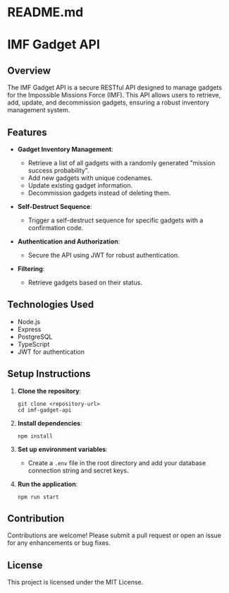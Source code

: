 # README.md

# IMF Gadget API

## Overview

The IMF Gadget API is a secure RESTful API designed to manage gadgets for the Impossible Missions Force (IMF). This API allows users to retrieve, add, update, and decommission gadgets, ensuring a robust inventory management system.

## Features

- **Gadget Inventory Management**: 
  - Retrieve a list of all gadgets with a randomly generated "mission success probability".
  - Add new gadgets with unique codenames.
  - Update existing gadget information.
  - Decommission gadgets instead of deleting them.

- **Self-Destruct Sequence**: 
  - Trigger a self-destruct sequence for specific gadgets with a confirmation code.

- **Authentication and Authorization**: 
  - Secure the API using JWT for robust authentication.

- **Filtering**: 
  - Retrieve gadgets based on their status.

## Technologies Used

- Node.js
- Express
- PostgreSQL
- TypeScript
- JWT for authentication

## Setup Instructions

1. **Clone the repository**:
   ```
   git clone <repository-url>
   cd imf-gadget-api
   ```

2. **Install dependencies**:
   ```
   npm install
   ```

3. **Set up environment variables**:
   - Create a `.env` file in the root directory and add your database connection string and secret keys.

4. **Run the application**:
   ```
   npm run start
   ```

## Contribution

Contributions are welcome! Please submit a pull request or open an issue for any enhancements or bug fixes.

## License

This project is licensed under the MIT License.
